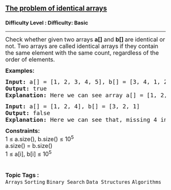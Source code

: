 <h2><a href="https://www.geeksforgeeks.org/problems/the-problem-of-identical-arrays3229/1?page=4&category=Arrays&difficulty=Basic&sortBy=submissions">The problem of identical arrays</a></h2><h3>Difficulty Level : Difficulty: Basic</h3><hr><div class="problems_problem_content__Xm_eO"><p><span style="font-size: 18px;">Check whether given two arrays <strong>a[]</strong>&nbsp;and <strong>b[] </strong>are identical or not. Two arrays are called identical arrays if they contain the same element with the same count, regardless of the order of elements.</span></p>
<p><span style="font-size: 18px;"><strong>Examples:</strong></span></p>
<pre><span style="font-size: 18px;"><strong>Input:</strong> a[] = [1, 2, 3, 4, 5], b[] = [3, 4, 1, 2, 5]
<strong>Output:</strong> true
<strong>Explanation: </strong>Here we can see array a[] = [1, 2, 3, 4, 5] and b[] = [3, 4, 1, 2, 5]. If we look both the array then we can get that array b[] is the permutation of a[]. So, both array.are identical. </span></pre>
<pre><span style="font-size: 18px;"><strong>Input:</strong> a[] = [1, 2, 4], b[] = [3, 2, 1]
<strong>Output:</strong> false
<strong>Explanation: </strong>Here we can see that, missing 4 in array b and has 3 so they are not identical.</span></pre>
<p><span style="font-size: 18px;"><strong>Constraints:</strong><br>1 ≤ a.size(), b.size() ≤ 10<sup>5<br></sup>a.size() = b.size()<br>1 ≤ a[i], b[i] ≤ 10<sup>5</sup></span></p></div><br><p><span style=font-size:18px><strong>Topic Tags : </strong><br><code>Arrays</code>&nbsp;<code>Sorting</code>&nbsp;<code>Binary Search</code>&nbsp;<code>Data Structures</code>&nbsp;<code>Algorithms</code>&nbsp;